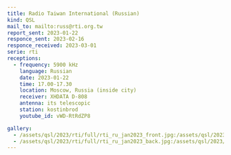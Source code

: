 ```yaml
---
title: Radio Taiwan International (Russian)
kind: QSL
mail_to: mailto:russ@rti.org.tw
report_sent: 2023-01-22
responce_sent: 2023-02-16
responce_received: 2023-03-01
serie: rti
receptions:
  - frequency: 5900 kHz
    language: Russian
    date: 2023-01-22
    time: 17.00-17.30
    location: Moscow, Russia (inside city)
    receiver: XHDATA D-808
    antenna: its telescopic
    station: kostinbrod
    youtube_id: vWD-RtRdZP8

gallery:
  - /assets/qsl/2023/rti/full/rti_ru_jan2023_front.jpg:/assets/qsl/2023/rti/small/rti_ru_jan2023_front.jpg
  - /assets/qsl/2023/rti/full/rti_ru_jan2023_back.jpg:/assets/qsl/2023/rti/small/rti_ru_jan2023_back.jpg
---
```

